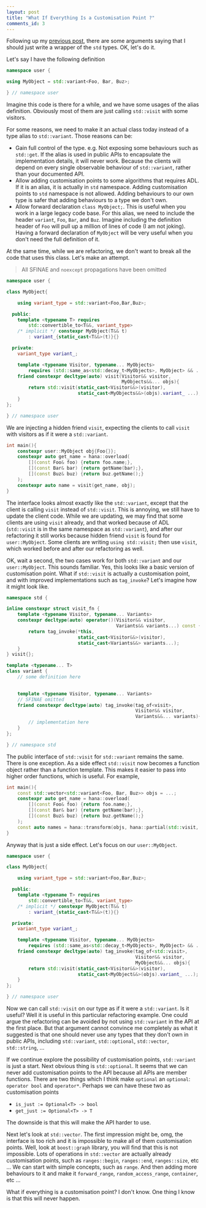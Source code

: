 ```yaml
---
layout: post
title: "What If Everything Is a Customisation Point ?"
comments_id: 3
---
```


Following up my [previous post](https://huixie90.github.io/Cutomisation-Point/), there are some arguments saying that I should just write a wrapper of the `std` types. OK, let's do it.

Let's say I have the following definition

```cpp
namespace user {

using MyObject = std::variant<Foo, Bar, Buz>;

} // namespace user
```

Imagine this code is there for a while, and we have some usages of the alias definition. Obviously most of them are just calling `std::visit` with some visitors.

For some reasons, we need to make it an actual class today instead of a type alias to `std::variant`. Those reasons can be:

- Gain full control of the type. e.g. Not exposing some behaviours such as `std::get`. If the alias is used in public APIs to encapsulate the implementation details, it will never work. Because the clients will depend on every single observable behaviour of `std::variant`, rather than your documented API.
- Allow adding customisation points to some algorithms that requires ADL. If it is an alias, it is actually in `std` namespace. Adding customisation points to `std` namespace is not allowed. Adding behaviours to our own type is safer that adding behaviours to a type we don't own.
- Allow forward declaration `class MyObject;`. This is useful when you work in a large legacy code base. For this alias, we need to include the header `variant`, `Foo`, `Bar`, and `Buz`. Imagine including the definition header of `Foo` will pull up a million of lines of code (I am not joking). Having a forward declaration of `MyObject` will be very useful when you don't need the full definition of it.

At the same time, while we are refactoring, we don't want to break all the code that uses this class. Let's make an attempt.

> All SFINAE and `noexcept` propagations have been omitted

```cpp
namespace user {

class MyObject{

    using variant_type = std::variant<Foo,Bar,Buz>;

  public:
    template <typename T> requires 
        std::convertible_to<T&&, variant_type>
    /* implicit */ constexpr MyObject(T&& t) 
        : variant_{static_cast<T&&>(t)}{}

  private:
    variant_type variant_;

    template <typename Visitor, typename... MyObjects>
        requires (std::same_as<std::decay_t<MyObjects>, MyObject> && ...)
    friend constexpr decltype(auto) visit(Visitor&& visitor, 
                                          MyObjects&&... objs){
        return std::visit(static_cast<Visitor&&>(visitor), 
                          static_cast<MyObjects&&>(objs).variant_ ...);
    }
};

} // namespace user
```

We are injecting a hidden friend `visit`, expecting the clients to call `visit` with visitors as if it were a `std::variant`.

```cpp
int main(){
    constexpr user::MyObject obj{Foo{}};
    constexpr auto get_name = hana::overload(
        [](const Foo& foo) {return foo.name;},
        [](const Bar& bar) {return getName(bar);},
        [](const Buz& buz) {return buz.getName();}
    );
    constexpr auto name = visit(get_name, obj);
}
```

The interface looks almost exactly like the `std::variant`, except that the client is calling `visit` instead of `std::visit`. This is annoying, we still have to update the client code. While we are updating, we may find that some clients are using `visit` already, and that worked because of ADL (`std::visit` is in the same namespace as `std::variant`), and after our refactoring it still works because hidden friend `visit` is found for `user::MyObject`. Some clients are writing `using std::visit;` then use `visit`, which worked before and after our refactoring as well.

OK, wait a second, the two cases work for both `std::variant` and our `user::MyObject`. This sounds familiar. Yes, this looks like a basic version of customisation point. What if `std::visit` is actually a customisation point, and with improved implementations such as `tag_invoke`? Let's imagine how it might look like.

```cpp
namespace std {

inline constexpr struct visit_fn {
    template <typename Visitor, typename... Variants>
    constexpr decltype(auto) operator()(Visitor&& visitor, 
                                        Variants&& variants...) const {
        return tag_invoke(*this, 
                          static_cast<Visitor&&>(visitor),
                          static_cast<Variants&&> variants...);
    }
} visit{};

template <typename... T>
class variant {
    // some definition here

    
    template <typename Visitor, typename... Variants> 
    // SFINAE omitted 
    friend constexpr decltype(auto) tag_invoke(tag_of<visit>, 
                                               Visitor&& visitor, 
                                               Variants&&... variants){
        // implementation here
    }
};

} // namespace std
```

The public interface of `std::visit` for `std::variant` remains the same. There is one exception. As a side effect `std::visit` now becomes a function object rather than a function template. This makes it easier to pass into higher order functions, which is useful. For example,

```cpp
int main(){
    const std::vector<std::variant<Foo, Bar, Buz>> objs = ...;
    constexpr auto get_name = hana::overload(
        [](const Foo& foo) {return foo.name;},
        [](const Bar& bar) {return getName(bar);},
        [](const Buz& buz) {return buz.getName();}
    );
    const auto names = hana::transform(objs, hana::partial(std::visit, get_name));
}
```

Anyway that is just a side effect. Let's focus on our `user::MyObject`.

```cpp
namespace user {

class MyObject{

    using variant_type = std::variant<Foo,Bar,Buz>;

  public:
    template <typename T> requires 
        std::convertible_to<T&&, variant_type>
    /* implicit */ constexpr MyObject(T&& t) 
        : variant_{static_cast<T&&>(t)}{}

  private:
    variant_type variant_;

    template <typename Visitor, typename... MyObjects>
        requires (std::same_as<std::decay_t<MyObjects>, MyObject> && ...)
    friend constexpr decltype(auto) tag_invoke(tag_of<std::visit>,
                                               Visitor&& visitor, 
                                               MyObject&&... objs){
        return std::visit(static_cast<Visitor&&>(visitor), 
                          static_cast<MyObject&&>(objs).variant_ ...);
    }
};

} // namespace user
```

Now we can call `std::visit` on our type as if it were a `std::variant`. Is it useful? Well it is useful in this particular refactoring example. One could argue the refactoring can be avoided by not using `std::variant` in the API at the first place. But that argument cannot convince me completely as what it suggested is that one should never use any types that they don't own in public APIs, including `std::variant`, `std::optional`, `std::vector`, `std::string`, ...

If we continue explore the possibility of customisation points, `std::variant` is just a start. Next obvious thing is `std::optional`. It seems that we can never add customisation points to the API because all APIs are member functions. There are two things which I think make `optional` an `optional`: `operator bool` and `operator*`. Perhaps we can have these two as customisation points

- `is_just := Optional<T> -> bool`
- `get_just := Optional<T> -> T`

The downside is that this will make the API harder to use.

Next let's look at `std::vector`. The first impression might be, omg, the interface is too rich and it is impossible to make all of them customisation points. Well, look at `boost::graph` library, you will find that this is not impossible. Lots of operations in `std::vector` are actually already customisation points, such as `ranges::begin`, `ranges::end`, `ranges::size`, etc ... We can start with simple concepts, such as `range`. And then adding more behaviours to it and make it `forward_range`, `random_access_range`, `container`, etc ...

What if everything is a customisation point? I don't know. One thing I know is that this will never happen.
